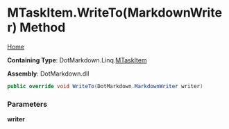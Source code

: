 # MTaskItem\.WriteTo\(MarkdownWriter\) Method

[Home](../../../../README.md)

**Containing Type**: DotMarkdown\.Linq\.[MTaskItem](../README.md)

**Assembly**: DotMarkdown\.dll

```csharp
public override void WriteTo(DotMarkdown.MarkdownWriter writer)
```

### Parameters

**writer**